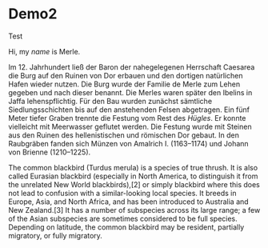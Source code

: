# Demo2
Test

Hi, my *name* is Merle.

Im 12. Jahrhundert ließ der Baron der nahegelegenen Herrschaft Caesarea die Burg auf den Ruinen von Dor erbauen und den dortigen natürlichen Hafen wieder nutzen. Die Burg wurde der Familie de Merle zum Lehen gegeben und nach dieser benannt. Die Merles waren später den Ibelins in Jaffa lehenspflichtig. Für den Bau wurden zunächst sämtliche Siedlungsschichten bis auf den anstehenden Felsen abgetragen. Ein fünf Meter tiefer Graben trennte die Festung vom Rest des *Hügles*. Er konnte vielleicht mit Meerwasser geflutet werden. Die Festung wurde mit Steinen aus den Ruinen des hellenistischen und römischen Dor gebaut. In den Raubgräben fanden sich Münzen von Amalrich I. (1163–1174) und Johann von Brienne (1210–1225). 

The common blackbird (Turdus merula) is a species of true thrush. It is also called Eurasian blackbird (especially in North America, to distinguish it from the unrelated New World blackbirds),[2] or simply blackbird where this does not lead to confusion with a similar-looking local species. It breeds in Europe, Asia, and North Africa, and has been introduced to Australia and New Zealand.[3] It has a number of subspecies across its large range; a few of the Asian subspecies are sometimes considered to be full species. Depending on latitude, the common blackbird may be resident, partially migratory, or fully migratory. 

